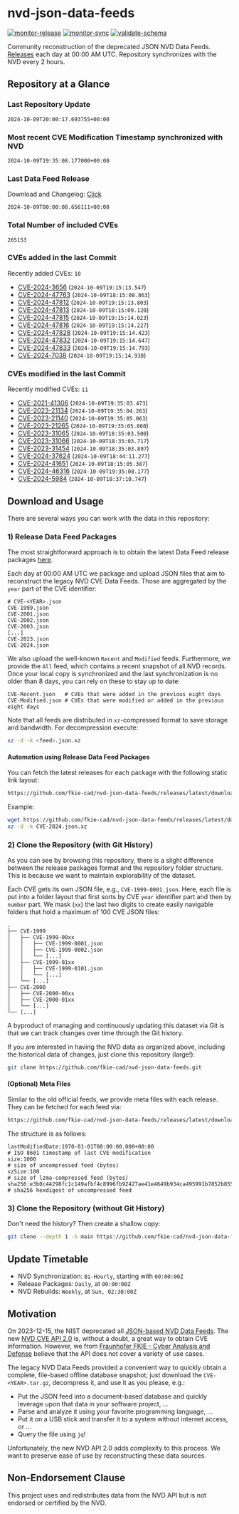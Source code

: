# nvd-json-data-feeds

[![monitor-release](https://github.com/fkie-cad/nvd-json-data-feeds/actions/workflows/monitor_release.yml/badge.svg)](https://github.com/fkie-cad/nvd-json-data-feeds/actions/workflows/monitor_release.yml)
[![monitor-sync](https://github.com/fkie-cad/nvd-json-data-feeds/actions/workflows/monitor_sync.yml/badge.svg)](https://github.com/fkie-cad/nvd-json-data-feeds/actions/workflows/monitor_sync.yml)
[![validate-schema](https://github.com/fkie-cad/nvd-json-data-feeds/actions/workflows/validate_schema.yml/badge.svg)](https://github.com/fkie-cad/nvd-json-data-feeds/actions/workflows/validate_schema.yml)

Community reconstruction of the deprecated JSON NVD Data Feeds.
[Releases](https://github.com/fkie-cad/nvd-json-data-feeds/releases/latest) each day at 00:00 AM UTC.
Repository synchronizes with the NVD every 2 hours.

## Repository at a Glance

### Last Repository Update

```plain
2024-10-09T20:00:17.693755+00:00
```

### Most recent CVE Modification Timestamp synchronized with NVD

```plain
2024-10-09T19:35:08.177000+00:00
```

### Last Data Feed Release

Download and Changelog: [Click](https://github.com/fkie-cad/nvd-json-data-feeds/releases/latest)

```plain
2024-10-09T00:00:08.656111+00:00
```

### Total Number of included CVEs

```plain
265153
```

### CVEs added in the last Commit

Recently added CVEs: `10`

- [CVE-2024-3656](CVE-2024/CVE-2024-36xx/CVE-2024-3656.json) (`2024-10-09T19:15:13.547`)
- [CVE-2024-47763](CVE-2024/CVE-2024-477xx/CVE-2024-47763.json) (`2024-10-09T18:15:08.863`)
- [CVE-2024-47812](CVE-2024/CVE-2024-478xx/CVE-2024-47812.json) (`2024-10-09T19:15:13.803`)
- [CVE-2024-47813](CVE-2024/CVE-2024-478xx/CVE-2024-47813.json) (`2024-10-09T18:15:09.120`)
- [CVE-2024-47815](CVE-2024/CVE-2024-478xx/CVE-2024-47815.json) (`2024-10-09T19:15:14.023`)
- [CVE-2024-47816](CVE-2024/CVE-2024-478xx/CVE-2024-47816.json) (`2024-10-09T19:15:14.227`)
- [CVE-2024-47828](CVE-2024/CVE-2024-478xx/CVE-2024-47828.json) (`2024-10-09T19:15:14.423`)
- [CVE-2024-47832](CVE-2024/CVE-2024-478xx/CVE-2024-47832.json) (`2024-10-09T19:15:14.647`)
- [CVE-2024-47833](CVE-2024/CVE-2024-478xx/CVE-2024-47833.json) (`2024-10-09T19:15:14.793`)
- [CVE-2024-7038](CVE-2024/CVE-2024-70xx/CVE-2024-7038.json) (`2024-10-09T19:15:14.930`)


### CVEs modified in the last Commit

Recently modified CVEs: `11`

- [CVE-2021-41306](CVE-2021/CVE-2021-413xx/CVE-2021-41306.json) (`2024-10-09T19:35:03.473`)
- [CVE-2023-21134](CVE-2023/CVE-2023-211xx/CVE-2023-21134.json) (`2024-10-09T19:35:04.263`)
- [CVE-2023-21140](CVE-2023/CVE-2023-211xx/CVE-2023-21140.json) (`2024-10-09T19:35:05.063`)
- [CVE-2023-21265](CVE-2023/CVE-2023-212xx/CVE-2023-21265.json) (`2024-10-09T19:35:05.860`)
- [CVE-2023-31065](CVE-2023/CVE-2023-310xx/CVE-2023-31065.json) (`2024-10-09T18:35:03.500`)
- [CVE-2023-31066](CVE-2023/CVE-2023-310xx/CVE-2023-31066.json) (`2024-10-09T18:35:03.717`)
- [CVE-2023-31454](CVE-2023/CVE-2023-314xx/CVE-2023-31454.json) (`2024-10-09T18:35:03.897`)
- [CVE-2024-37624](CVE-2024/CVE-2024-376xx/CVE-2024-37624.json) (`2024-10-09T18:44:11.277`)
- [CVE-2024-41651](CVE-2024/CVE-2024-416xx/CVE-2024-41651.json) (`2024-10-09T18:15:05.387`)
- [CVE-2024-46316](CVE-2024/CVE-2024-463xx/CVE-2024-46316.json) (`2024-10-09T19:35:08.177`)
- [CVE-2024-5984](CVE-2024/CVE-2024-59xx/CVE-2024-5984.json) (`2024-10-09T18:37:10.747`)


## Download and Usage

There are several ways you can work with the data in this repository:

### 1) Release Data Feed Packages

The most straightforward approach is to obtain the latest Data Feed release packages [here](https://github.com/fkie-cad/nvd-json-data-feeds/releases/latest).

Each day at 00:00 AM UTC we package and upload JSON files that aim to reconstruct the legacy NVD CVE Data Feeds.
Those are aggregated by the `year` part of the CVE identifier:

```
# CVE-<YEAR>.json
CVE-1999.json
CVE-2001.json
CVE-2002.json
CVE-2003.json
[...]
CVE-2023.json
CVE-2024.json
```

We also upload the well-known `Recent` and `Modified` feeds.
Furthermore, we provide the `All` feed, which contains a recent snapshot of all NVD records.
Once your local copy is synchronized and the last synchronization is no older than 8 days, you can rely on these to stay up to date:

```plain
CVE-Recent.json   # CVEs that were added in the previous eight days
CVE-Modified.json # CVEs that were modified or added in the previous eight days
```

Note that all feeds are distributed in `xz`-compressed format to save storage and bandwidth.
For decompression execute:

```sh
xz -d -k <feed>.json.xz
```

#### Automation using Release Data Feed Packages

You can fetch the latest releases for each package with the following static link layout:

```sh
https://github.com/fkie-cad/nvd-json-data-feeds/releases/latest/download/CVE-<YEAR>.json.xz
```

Example:

```sh
wget https://github.com/fkie-cad/nvd-json-data-feeds/releases/latest/download/CVE-2024.json.xz
xz -d -k CVE-2024.json.xz
```

### 2) Clone the Repository (with Git History)

As you can see by browsing this repository, there is a slight difference between the release packages format and the repository folder structure.
This is because we want to maintain explorability of the dataset.

Each CVE gets its own JSON file, e.g., `CVE-1999-0001.json`.
Here, each file is put into a folder layout that first sorts by CVE `year` identifier part and then by `number` part.
We mask (`xx`) the last two digits to create easily navigable folders that hold a maximum of 100 CVE JSON files:

```plain
.
├── CVE-1999
│   ├── CVE-1999-00xx
│   │   ├── CVE-1999-0001.json
│   │   ├── CVE-1999-0002.json
│   │   └── [...]
│   ├── CVE-1999-01xx
│   │   ├── CVE-1999-0101.json
│   │   └── [...]
│   └── [...]
├── CVE-2000
│   ├── CVE-2000-00xx
│   ├── CVE-2000-01xx
│   └── [...]
└── [...]
```

A byproduct of managing and continuously updating this dataset via Git is that we can track changes over time through the Git history.

If you are interested in having the NVD data as organized above, including the historical data of changes, just clone this repository (large!):

```sh
git clone https://github.com/fkie-cad/nvd-json-data-feeds.git
```

#### (Optional) Meta Files

Similar to the old official feeds, we provide meta files with each release. They can be fetched for each feed via:

```sh
https://github.com/fkie-cad/nvd-json-data-feeds/releases/latest/download/CVE-<YEAR>.meta
```

The structure is as follows:

```plain
lastModifiedDate:1970-01-01T00:00:00.000+00:00                          # ISO 8601 timestamp of last CVE modification
size:1000                                                               # size of uncompressed feed (bytes)
xzSize:100                                                              # size of lzma-compressed feed (bytes)
sha256:e3b0c44298fc1c149afbf4c8996fb92427ae41e4649b934ca495991b7852b855 # sha256 hexdigest of uncompressed feed
```

### 3) Clone the Repository (without Git History)

Don't need the history? Then create a shallow copy:

```sh
git clone --depth 1 -b main https://github.com/fkie-cad/nvd-json-data-feeds.git
```


## Update Timetable

* NVD Synchronization: `Bi-Hourly`, starting with `00:00:00Z`
* Release Packages: `Daily`, at `00:00:00Z`
* NVD Rebuilds: `Weekly`, at `Sun, 02:30:00Z`


## Motivation

On 2023-12-15, the NIST deprecated all [JSON-based NVD Data Feeds](https://nvd.nist.gov/vuln/data-feeds#divRetirementBanner-1).
The new [NVD CVE API 2.0](https://nvd.nist.gov/developers/vulnerabilities) is, without a doubt, a great way to obtain CVE information.
However, we from [Fraunhofer FKIE - Cyber Analysis and Defense](https://www.fkie.fraunhofer.de/en/departments/cad.html) believe that the API does not cover a variety of use cases.

The legacy NVD Data Feeds provided a convenient way to quickly obtain a complete, file-based offline database snapshot; just download the `CVE-<YEAR>.tar.gz`, decompress it, and use it as you please, e.g.:

- Put the JSON feed into a document-based database and quickly leverage upon that data in your software project, ...
- Parse and analyze it using your favorite programming language, ...
- Put it on a USB stick and transfer it to a system without internet access, or ...
- Query the file using `jq`!

Unfortunately, the new NVD API 2.0 adds complexity to this process.
We want to preserve ease of use by reconstructing these data sources.

## Non-Endorsement Clause

This project uses and redistributes data from the NVD API but is not endorsed or certified by the NVD.